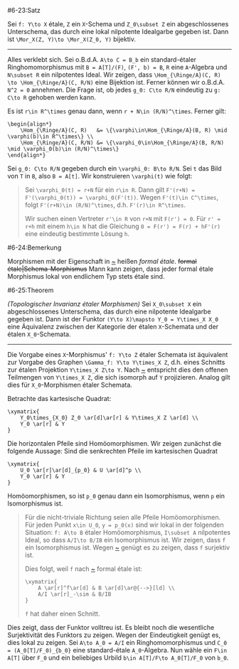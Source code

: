 #6-23:Satz

Sei `f: Y\to X` étale, `Z` ein `X`-Schema und `Z_0\subset Z` ein abgeschlossenes Unterschema, das durch eine lokal nilpotente Idealgarbe gegeben ist. Dann ist `\Mor_X(Z, Y)\to \Mor_X(Z_0, Y)` bijektiv.

---

Alles verklebt sich. Sei o.B.d.A. `A\to C = B_b` ein standard-étaler Ringhomomorphismus mit `B = A[T]/(F)`, `(F', b) = B`, `R` eine `A`-Algebra und `N\subset R` ein nilpotentes Ideal. Wir zeigen, dass `\Hom_{\Ringe/A}(C, R) \to \Hom_{\Ringe/A}(C, R/N)` eine Bijektion ist. Ferner können wir o.B.d.A. `N^2 = 0` annehmen. Die Frage ist, ob jedes `g_0: C\to R/N` eindeutig zu `g: C\to R` gehoben werden kann.

Es ist `r\in R^\times` genau dann, wenn `r + N\in (R/N)^\times`. Ferner gilt:

    \begin{align*}
        \Hom_{\Ringe/A}(C, R)   &= \{\varphi\in\Hom_{\Ringe/A}(B, R) \mid \varphi(b)\in R^\times\} \\
        \Hom_{\Ringe/A}(C, R/N) &= \{\varphi_0\in\Hom_{\Ringe/A}(B, R/N) \mid \varphi_0(b)\in (R/N)^\times\}
    \end{align*}

Sei `g_0: C\to R/N` gegeben durch ein `\varphi_0: B\to R/N`. Sei `t` das Bild von `T` in `B`, also `B = A[t]`. Wir konstruieren `\varphi(t)` wie folgt:

> Sei `\varphi_0(t) = r+N` für ein `r\in R`. Dann gilt `F'(r+N) = F'(\varphi_0(t)) = \varphi_0(F'(t))`. Wegen `F'(t)\in C^\times`, folgt `F'(r+N)\in (R/N)^\times`, d.h. `F'(r)\in R^\times`.
>
> Wir suchen einen Vertreter `r'\in R` von `r+N` mit `F(r') = 0`. Für `r' = r+h` mit einem `h\in N` hat die Gleichung `0 = F(r') = F(r) + hF'(r)` eine eindeutig bestimmte Lösung `h`.

#6-24:Bemerkung

Morphismen mit der Eigenschaft in [~](#6-23) heißen *formal étale*. ~~formal étale|Schema-Morphismus~~ Mann kann zeigen, dass jeder formal étale Morphismus lokal von endlichem Typ stets étale sind.

#6-25:Theorem

*(Topologischer Invarianz étaler Morphismen)* Sei `X_0\subset X` ein abgeschlossenes Unterschema, das durch eine nilpotente Idealgarbe gegeben ist. Dann ist der Funktor `(Y\to X)\mapsto Y_0 = Y\times_X X_0` eine Äquivalenz zwischen der Kategorie der étalen `X`-Schemata und der étalen `X_0`-Schemata.

---

Die Vorgabe eines `X`-Morphismus' `f: Y\to Z` étaler Schemata ist äquivalent zur Vorgabe des Graphen `\Gamma_f: Y\to Y\times_X Z`, d.h. eines Schnitts zur étalen Projektion `Y\times_X Z\to Y`. Nach [~](#6-13) entspricht dies den offenen Teilmengen von `Y\times_X Z`, die sich isomorph auf `Y` projizieren. Analog gilt dies für `X_0`-Morphismen étaler Schemata.

Betrachte das kartesische Quadrat:

    \xymatrix{
        Y_0\times_{X_0} Z_0 \ar[d]\ar[r] & Y\times_X Z \ar[d] \\
        Y_0 \ar[r] & Y
    }

Die horizontalen Pfeile sind Homöomorphismen. Wir zeigen zunächst die folgende Aussage: Sind die senkrechten Pfeile im kartesischen Quadrat

    \xymatrix{
        U_0 \ar[r]\ar[d]_{p_0} & U \ar[d]^p \\
        Y_0 \ar[r] & Y
    }

Homöomorphismen, so ist `p_0` genau dann ein Isomorphismus, wenn `p` ein Isomorphismus ist.

> Für die nicht-triviale Richtung seien alle Pfeile Homöomorphismen. Für jeden Punkt `x\in U_0`, `y = p_0(x)` sind wir lokal in der folgenden Situation: `f: A\to B` étaler Homöomorphismus, `I\subset A` nilpotentes Ideal, so dass `A/I\to B/IB` ein Isomorphismus ist. Wir zeigen, dass `f` ein Isomorphismus ist. Wegen [~](#6-11) genügt es zu zeigen, dass `f` surjektiv ist.
>
> Dies folgt, weil `f` nach [~](#6-23) formal étale ist:
>
>     \xymatrix{
>         A \ar[r]^f\ar[d] & B \ar[d]\ar@{-->}[ld] \\
>         A/I \ar[r]_-\sim & B/IB
>     }
>
> `f` hat daher einen Schnitt.

Dies zeigt, dass der Funktor volltreu ist. Es bleibt noch die wesentliche Surjektivität des Funktors zu zeigen. Wegen der Eindeutigkeit genügt es, dies lokal zu zeigen. Sei `A\to A_0 = A/I` ein Ringhomomorphismus und `C_0 = (A_0[T]/F_0)_{b_0}` eine standard-étale `A_0`-Algebra. Nun wähle ein `F\in A[T]` über `F_0` und ein beliebiges Urbild `b\in A[T]/F\to A_0[T]/F_0` von `b_0`.
